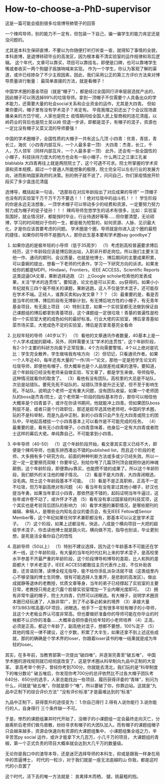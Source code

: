 # How-to-choose-a-PhD-supervisor
这是一篇可能会插到很多垃圾博导肺管子的回答

一个辣鸡导师，别的能力不一定有，但包装一下自己，骗一骗学生的能力肯定还是没问题的。

尤其是本科生保研直博，不要以为你随便打听打听查一查，就得知了事情的全貌，
本科直博，是退博转硕毕业的高发区，因为根本看不清实验室的运作规律和背后逻辑。
这个年代，文章可以靠买，项目可以靠挂名，即便是口碑，也可以靠堵学生嘴或者收买一两个狗腿子摇旗呐喊来实现。
作为一个学生，你认为客观了解的渠道，或许已经掺杂了不少主观因素，因此，我们采用公正的第三方评价方法来对博导质量进行衡量：
最简单直接的方法，就是看帽子！

中国学术圈的基金项目（就是“帽子”），都是经过全国同行评审层层选拔产出的，因此帽子可以筛选掉99%的垃圾导师。拿到一顶帽子不仅需要个人具备出众的学术能力，还需要大量的社会social关系和企业资金的运作，尤其是大四青。
但如果你要问，帽子里有没有学术混子？肯定有。
毕竟我理之前还出了个会议现场直播亲亲的方岱宁呢，人家也是院士
疫情期间给全国人民上智商税的连花清瘟，以岭药业的背后也是院士吴以岭
但退一步讲，即都是混子，有帽子的混子，资源也一定比没有帽子又菜又混的导师要强！

中国的学术圈帽子，全国性质的大帽子一共有这么几顶
小四青：优青，青拔，青长江，海优（小四青内部互斥，一个人最多拿一顶）
大四青：杰青，长江，千人，万人领军（同样内部互斥，一个人最多拿一顶）
此外，还会有一些全国性的小帽子，科技扶持力度大的地方也会有一些小帽子，什么两江之江濠江孔雀blablabla
大四青再往上就是两院院士了，这个可遇不可求。院士所掌握的学术资源和资本规模，超过一个普通人所能想象的极限，院士完全可以左右行业的发展方向，进而影响国家政府的决策。别的例子就不说了，问问自己，你们家疫情放开阶段买了多少盒连花清瘟

选博导，概括起来一句话，
“选那些在对应年龄段出了对应成果的导师”
一顶帽子也没有的实验室千万千万千万不要选！！！绝对垃圾中的战斗机！！！
学生阶段的你是永远无法想象，一顶学术帽子可以带动多少的经费和资源，一定要努力努力努力成为帽子的徒子徒孙！！！
辣鸡导师忽悠学生的话术有很多，比如：实验室氛围好，就业情况好，都能按时毕业，行业待遇好等等……但你要清楚，无论硕博，学习的时间相对于你的一生，都是极为短暂的，如何资源、人脉、见识最大化，才是你应该首要考虑的问题。
学术圈是个圈，导师就是你进入这个圈的最短的捷径，如果你的导师不是圈内人，那你此生基本要和学术圈say goodbye了

1. 如果你选的是极年轻的小导师（低于35周岁）
（1）考虑到高校普遍要求博后经历，这个年龄段应该是博后刚出站，入职非升即走岗位。所以我们主要关注他一作、通讯的期刊、会议质量，也就是他博士、博后期间的主要成果积累，可以委婉的提出，想看一下老师的代表作，学习一下研究方向的诉求。如果发给你的都是MDPI，Hindawi，Frontiers，IEEE ACCESS，Scientific Reports这类逗逼OA文章，果断选择逃跑
（2）上Google scholar检索他的发表成果，关注“学术的连贯性”。要知道，论文也是可以买卖、py获得的。如果小小年纪就有三四个毫不相关的课题，果断逃跑，这人不仅是学术混子，还可能存在学术不端。正经人，谁靠买卖和py发文章？？？
（3）最重要的是，看是否是当年的优博，博后阶段有无博新计划，有无博后地方性的小帽子，有无青年基金项目，有无面上项目
（4）特别注意，如果一个实验室都无法做到保证自己课题组的博后都拿到青基项目，这个课题组一定很垃圾！青基的普遍性是检验一个实验室大佬的成色如何的最好标准。行业大佬的实验室，博后拿青基如菜市场买菜，大佬成色不足的实验室，博后是否拿青基完全看命

2. 比较年轻的导师（40岁以下）
（1）看他的文章通讯作者数量，40基本上是一个人学术成就的巅峰，另外，同样需要关注“学术的连贯性”，这个年龄阶段，有2-3个主要的科研方向属于正常现象，4个方向需要警惕，4个以上绝对是坑比：学生完全散养，学生做啥我有啥方向
（2）但切记，只看通讯作者。如果一个人年近40，每年还有大量的“一作/共一”论文，那他一定是抢学生论文的垃圾导师，即便他有帽子，但大概率也是个人品很差抢成果的渣导。要知道，这个年龄段已经没有老师亲自做实验、写文章了，都是学生来做，导师指导。这种情况就看你的取舍了。
（3）看他有没有团队。高校里的大忌是不站队，次忌是站错队。要死先死不站队的，站错队顶多是升迁无望，但不至于影响生死。不站队，说明这个老师一定有重大问题，没有团队收留。如果一个老师团队的boss是杰青/院士，这个老师第一阶段的指标基本符合，那你可以相信他大概率是个四青苗子，或许在你读书期间，他就能冲上四青。但如果团队boss狗屁不是，或者只是个行政职位，那还是趁早选其他老师吧，中国的学术圈，玩的不是科举制，而是九品中正制，新的小四青只会产生在大四青或院士的团队中，平地起高楼拔一个小四青基本上可以看作是不可能完成的任务。
（4）最重要的是，看有无小四青帽子。小四青意味着，他身后一定有大四青或者院士这样的幕后大佬。单纯靠自己，不可能拿到小四青。

3. 中年导师（40-50）
（1）这个年龄阶段开始，看文章其实意义已经不大，即便是个辣鸡导师，也能东拼西凑出不错的published list，而且这个阶段的老师，大多拥有多个研究方向，前面的种种判断方法或多或少已经失效。所以一定一定一定要擦亮双眼！你要牢记，别给你甩了几篇顶刊顶会就把你迷的神魂颠倒，这个年龄阶段，即便靠py靠买，也能攒不错的成果了。所以这个年龄阶段，我们额外的关注他的帽子情况。
（2）看是不是大四青，大四青闭眼选，没毛病。院士这个年龄段基本不可能。
（3）看是不是正高职称，正高不一定不垃圾，但万年副高绝对有问题
（4）看当年有没有拿过其他小帽子，好汉也提当年勇，如果当年拿过小四青，那依然是不错的，起码证明当年牛逼过，这些年或许卷不动了，或许怀才不遇
（5）看有没有拿过国家级的科技奖项，这个其实也是考验背后团队的影响力
（6）看学术圈的兼职情况，是哪些期刊的编辑、审稿人，是哪些业内知名会议的委员会，有无IEEE Fellow或Senior Member等，这个年纪如果任何学术兼职都没有，那基本可以认定是学术混子。
（7）这个阶段，如果上述都没有，快逃，八成是个横向项目一大把的超级学术混子，你去读他博士就是跳火坑，横向做不完，指导也别谈，毕业更别想，是死是活全看你自己的悟性

4. 高龄导师（50以上）
（1）特别不建议选择，因为这个年龄基本不可能还在学术一线，这个年龄阶段，有大量的当年吃时代红利上来的学术混子，是高校里水平参差不齐最严重的年龄阶段，这个阶段博导和博导的差距，比人和狗的差距都大！学术老混子，IEEE ACCESS都敢往主页代表作上挂，不仅补助吝啬，还言语刻薄，读博全程无指导，能不给你添乱派杂活就不错（这类组里内心不够坚强的博士生同僚，很有可能选择人生重开，是悲剧的高发区）。做出成就静等退休的老教授，优质文章等身，当年的弟子已经撑起了实验室的主要日常，老教授只用走走穴露个脸替实验室增加一下业内曝光度即可。
（2）拥有非常牛逼的帽子，院士大四青，仍然可以闭眼选。有大帽子，说明学术圈资本圈已经玩通了，人脉非常广，到了不必事必躬亲的境界
（3）承接大量973/863/核高基/GF项目，闭眼选，他手下一定有很多年轻有帽子的小导师，且这个大老板业界认可度非常高。但也要做好准备你的导师可能在你毕业的时候都不认识你的准备……大概率会把你委托给年轻的小老师培养
（4）正高，必须是正高，都这个年龄了，副高绝对混子，想都不要想，100%混子
（5）其他的情况一律不建议，这个岁数，积累了大半生，如果还拿不到上述这些成就，那的的确确是个学术界的loser，你跟着loser读书的唯一结果就是成为年轻的loser。

其实，在多年前，当教育部第一次提出“破四唯”，并逐渐完善至“破五唯”，
中国学术圈的游戏规则就已经彻底改变了，这是学术圈从科举制向九品中正制的大变革。
拿高考举个例子，曾经你考到700分，你就能去清北，我们玩的是“科举制度下的唯分数论”
破五唯后，你发现你考700分的总评依然比不过各大帽子团队考640分、650分的选手，人家总能找出一些项目、履历获得评委的“青睐”，别问为什么，问就是“破五唯”，你就是那个“唯”，所以要破了你，你靠边站。这就是“九品中正制下的综合评价方法”
“没有评价标准”才是最难达到的“标准”

九品中正制下，获得晋升的途径变为：
1.你自己得行
2.得有人说你能行
3.说你能行的人，自身得行
三个条件缺一不可。

于是，惨烈的课题组兼并时代开始了，没帽子的小课题组一定会最终走向灭亡，分崩离析后老师们做鸟兽散，纷纷寻求有帽子的大团队加入。而有帽子的课题组帽子只会越来越多，资源会快速向有资源的大课题组集中，
小课题组集全组之力，辛辛苦苦py social 运作，或许才能拿下大几百万，小几千万的项目，
大课题组的青椒，第一个正式负责的项目大概率就会达到大几千万的数量级。

无论你是我口中的渣导本导，还是迷茫选择导师的本科生，抑或是跟我一样身在局中的苦逼博士，
时代的一粒沙，对于我们就是一座无法逾越的山
你我，都是这时代的小丑罢了

这个时代，活下去的唯一方法就是：
良禽择木而栖，
腿，挑最粗的抱。
